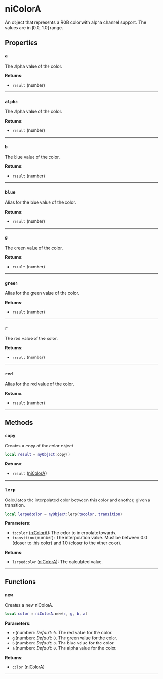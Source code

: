 <!---
	This file is autogenerated. Do not edit this file manually. Your changes will be ignored.
	More information: https://github.com/MWSE/MWSE/tree/master/docs
-->

# niColorA

An object that represents a RGB color with alpha channel support. The values are in [0.0, 1.0] range.

## Properties

### `a`

The alpha value of the color.

**Returns**:

* `result` (number)

***

### `alpha`

The alpha value of the color.

**Returns**:

* `result` (number)

***

### `b`

The blue value of the color.

**Returns**:

* `result` (number)

***

### `blue`

Alias for the blue value of the color.

**Returns**:

* `result` (number)

***

### `g`

The green value of the color.

**Returns**:

* `result` (number)

***

### `green`

Alias for the green value of the color.

**Returns**:

* `result` (number)

***

### `r`

The red value of the color.

**Returns**:

* `result` (number)

***

### `red`

Alias for the red value of the color.

**Returns**:

* `result` (number)

***

## Methods

### `copy`

Creates a copy of the color object.

```lua
local result = myObject:copy()
```

**Returns**:

* `result` ([niColorA](../../types/niColorA))

***

### `lerp`

Calculates the interpolated color between this color and another, given a transition.

```lua
local lerpedcolor = myObject:lerp(tocolor, transition)
```

**Parameters**:

* `tocolor` ([niColorA](../../types/niColorA)): The color to interpolate towards.
* `transition` (number): The interpolation value. Must be between 0.0 (closer to this color) and 1.0 (closer to the other color).

**Returns**:

* `lerpedcolor` ([niColorA](../../types/niColorA)): The calculated value.

***

## Functions

### `new`

Creates a new niColorA.

```lua
local color = niColorA.new(r, g, b, a)
```

**Parameters**:

* `r` (number): *Default*: `0`. The red value for the color.
* `g` (number): *Default*: `0`. The green value for the color.
* `b` (number): *Default*: `0`. The blue value for the color.
* `a` (number): *Default*: `0`. The alpha value for the color.

**Returns**:

* `color` ([niColorA](../../types/niColorA))

***

